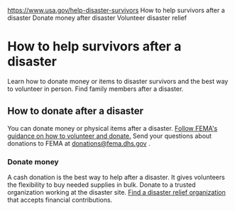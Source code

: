 

https://www.usa.gov/help-disaster-survivors
How to help survivors after a disaster
Donate money after disaster
Volunteer disaster relief

# How to help survivors after a disaster

Learn how to donate money or items to disaster survivors and the best way to volunteer in person. Find family members after a disaster.

**How to donate after a disaster**
----------------------------------

You can donate money or physical items after a disaster.
[Follow FEMA's guidance on how to volunteer and donate.](https://www.fema.gov/disaster/recover/volunteer-donate)
Send your questions about donations to FEMA at
[donations@fema.dhs.gov](mailto:donations@fema.dhs.gov)
.

### Donate money

A cash donation is the best way to help after a disaster. It gives volunteers the flexibility to buy needed supplies in bulk. Donate to a trusted organization working at the disaster site.
[Find a disaster relief organization](https://www.nvoad.org/current-members/)
that accepts financial contributions.
